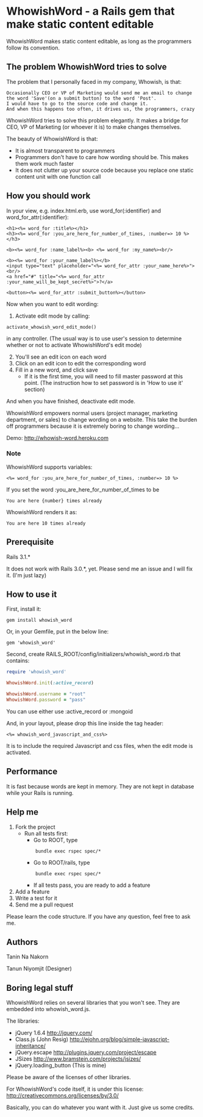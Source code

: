 WhowishWord - a Rails gem that make static content editable
====================

WhowishWord makes static content editable, as long as the programmers follow its convention.


The problem WhowishWord tries to solve
---------------------------------------

The problem that I personally faced in my company, Whowish, is that:

	Occasionally CEO or VP of Marketing would send me an email to change the word 'Save'(on a submit button) to the word 'Post'.
	I would have to go to the source code and change it.
	And when this happens too often, it drives us, the programmers, crazy

WhowishWord tries to solve this problem elegantly. It makes a bridge for CEO, VP of Marketing (or whoever it is) to make changes themselves.

The beauty of WhowishWord is that:

* It is almost transparent to programmers
* Programmers don't have to care how wording should be. This makes them work much faster
* It does not clutter up your source code because you replace one static content unit with one function call


How you should work
-------------------

In your view, e.g. index.html.erb, use word_for(:identifier) and word_for_attr(:identifier):

```erb
<h1><%= word_for :title%></h1>
<h3><%= word_for :you_are_here_for_number_of_times, :number=> 10 %></h3>

<b><%= word_for :name_label%><b> <%= word_for :my_name%><br/>

<b><%= word_for :your_name_label%></b> 
<input type="text" placeholder="<%= word_for_attr :your_name_here%>"><br/>
<a href="#" title="<%= word_for_attr :your_name_will_be_kept_secret%>">?</a>

<button><%= word_for_attr :submit_button%></button>
```

Now when you want to edit wording:

1. Activate edit mode by calling:
```
activate_whowish_word_edit_mode() 
```
 in any controller. 
 (The usual way is to use user's session to determine whether or not to activate WhowishWord's edit mode)

2. You'll see an edit icon on each word
3. Click on an edit icon to edit the corresponding word
4. Fill in a new word, and click save
	* If it is the first time, you will need to fill master password at this point. (The instruction how to set password is in 'How to use it' section)

And when you have finished, deactivate edit mode.

WhowishWord empowers normal users (project manager, marketing department, or sales) to change wording on a website.
This take the burden off programmers because it is extremely boring to change wording...

Demo: http://whowish-word.heroku.com

### Note

WhowishWord supports variables:

```erb
<%= word_for :you_are_here_for_number_of_times, :number=> 10 %>
```

If you set the word :you_are_here_for_number_of_times to be 

```
You are here {number} times already
```

WhowishWord renders it as:

```
You are here 10 times already
```


Prerequisite
-------------------

Rails 3.1.*

It does not work with Rails 3.0.*, yet. Please send me an issue and I will fix it. (I'm just lazy)



How to use it
-------------------

First, install it:
```
gem install whowish_word
```

Or, in your Gemfile, put in the below line:
```
gem 'whowish_word'
```

Second, create RAILS_ROOT/config/initializers/whowish_word.rb that contains:

```ruby
require 'whowish_word'

WhowishWord.init(:active_record)

WhowishWord.username = "root"
WhowishWord.password = "pass"
```

You can use either use :active_record or :mongoid

And, in your layout, please drop this line inside the tag header:

```erb
<%= whowish_word_javascript_and_css%>
```

It is to include the required Javascript and css files, when the edit mode is activated.


Performance
-------------------

It is fast because words are kept in memory. They are not kept in database while your Rails is running.


Help me
-------------------------------------------------

1. Fork the project
	* Run all tests first:
		* Go to ROOT, type 
		```
			bundle exec rspec spec/*
		```
		* Go to ROOT/rails, type
		```
			bundle exec rspec spec/*
		```
		* If all tests pass, you are ready to add a feature
2. Add a feature
3. Write a test for it
4. Send me a pull request

Please learn the code structure. If you have any question, feel free to ask me.


Authors
-------------------

Tanin Na Nakorn

Tanun Niyomjit (Designer)


Boring legal stuff
-----------------------

WhowishWord relies on several libraries that you won't see.
They are embedded into whowish_word.js.

The libraries:

* jQuery 1.6.4 http://jquery.com/
* Class.js (John Resig) http://ejohn.org/blog/simple-javascript-inheritance/
* jQuery.escape http://plugins.jquery.com/project/escape
* JSizes http://www.bramstein.com/projects/jsizes/
* jQuery.loading_button (This is mine)

Please be aware of the licenses of other libraries.

For WhowishWord's code itself, it is under this license: http://creativecommons.org/licenses/by/3.0/

Basically, you can do whatever you want with it. Just give us some credits.